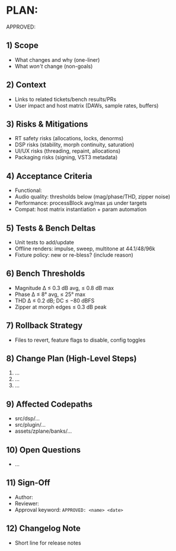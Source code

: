 # PLAN: <concise-title>

APPROVED: <name> <YYYY-MM-DD>

## 1) Scope
- What changes and why (one-liner)
- What *won't* change (non-goals)

## 2) Context
- Links to related tickets/bench results/PRs
- User impact and host matrix (DAWs, sample rates, buffers)

## 3) Risks & Mitigations
- RT safety risks (allocations, locks, denorms)
- DSP risks (stability, morph continuity, saturation)
- UI/UX risks (threading, repaint, allocations)
- Packaging risks (signing, VST3 metadata)

## 4) Acceptance Criteria
- Functional: <what should happen>
- Audio quality: thresholds below (mag/phase/THD, zipper noise)
- Performance: processBlock avg/max µs under targets
- Compat: host matrix instantiation + param automation

## 5) Tests & Bench Deltas
- Unit tests to add/update
- Offline renders: impulse, sweep, multitone at 44.1/48/96k
- Fixture policy: new or re-bless? (include reason)

## 6) Bench Thresholds
- Magnitude Δ ≤ 0.3 dB avg, ≤ 0.8 dB max
- Phase Δ ≤ 8° avg, ≤ 25° max
- THD Δ ≤ 0.2 dB; DC ≤ −80 dBFS
- Zipper at morph edges ≤ 0.3 dB peak

## 7) Rollback Strategy
- Files to revert, feature flags to disable, config toggles

## 8) Change Plan (High-Level Steps)
1. ...
2. ...
3. ...

## 9) Affected Codepaths
- src/dsp/...
- src/plugin/...
- assets/zplane/banks/...

## 10) Open Questions
- ...

## 11) Sign-Off
- Author: <name>
- Reviewer: <name>
- Approval keyword: `APPROVED: <name> <date>`

## 12) Changelog Note
- Short line for release notes